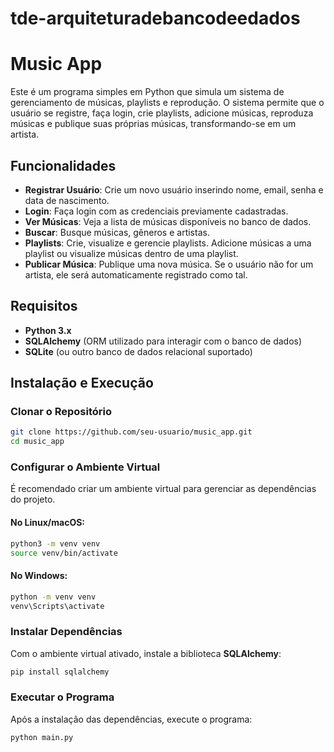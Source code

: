 # tde-arquiteturadebancodeedados

# Music App

Este é um programa simples em Python que simula um sistema de gerenciamento de músicas, playlists e reprodução. O sistema permite que o usuário se registre, faça login, crie playlists, adicione músicas, reproduza músicas e publique suas próprias músicas, transformando-se em um artista.

## Funcionalidades

- **Registrar Usuário**: Crie um novo usuário inserindo nome, email, senha e data de nascimento.
- **Login**: Faça login com as credenciais previamente cadastradas.
- **Ver Músicas**: Veja a lista de músicas disponíveis no banco de dados.
- **Buscar**: Busque músicas, gêneros e artistas.
- **Playlists**: Crie, visualize e gerencie playlists. Adicione músicas a uma playlist ou visualize músicas dentro de uma playlist.
- **Publicar Música**: Publique uma nova música. Se o usuário não for um artista, ele será automaticamente registrado como tal.

## Requisitos

- **Python 3.x**
- **SQLAlchemy** (ORM utilizado para interagir com o banco de dados)
- **SQLite** (ou outro banco de dados relacional suportado)

## Instalação e Execução

### Clonar o Repositório

```bash
git clone https://github.com/seu-usuario/music_app.git
cd music_app
```

### Configurar o Ambiente Virtual

É recomendado criar um ambiente virtual para gerenciar as dependências do projeto.

#### No Linux/macOS:

```bash
python3 -m venv venv
source venv/bin/activate
```

#### No Windows:

```bash
python -m venv venv
venv\Scripts\activate
```

### Instalar Dependências

Com o ambiente virtual ativado, instale a biblioteca **SQLAlchemy**:

```bash
pip install sqlalchemy
```

### Executar o Programa

Após a instalação das dependências, execute o programa:

```bash
python main.py
```
